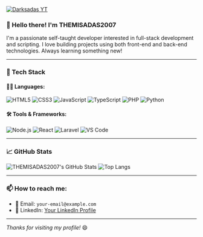 [![Darksadas YT](https://cardivo-beta.vercel.app/api?name=Themi%20Sadas&description=Hi,%20Welcome%20To%20My%20Profile%20&image=https://i.ibb.co/twGhKscZ/jpg.jpg&backgroundColor=%23718aa1&&fontColor=%23232329&iconColor=%23232329&instagram=_s4chi.04&github=Sachinthafdo&linkedin=sachintha-fdo&pattern=topography&colorPattern=%23eaeaea&opacity=0.2&site=https://sachibot.xyz)](https://cardivo-beta.vercel.app/api?name=Themi%20Sadas&description=Hi,%20Welcome%20To%20My%20Profile&image=https://i.ibb.co/twGhKscZ/jpg.jpg&backgroundColor=%230a0a0a&fontColor=%23ffffff&iconColor=%23ffffff&instagram=_sadas_xx.04&github=Sadas&linkedin=sadas&pattern=topography&colorPattern=%23111111&opacity=0.3&site=https://visper-md-offical.vercel.app/
)


### 👋 Hello there! I'm **THEMISADAS2007** 

I'm a passionate self-taught developer interested in full-stack development and scripting. I love building projects using both front-end and back-end technologies. Always learning something new!

---

### 🧰 Tech Stack

#### 👨‍💻 Languages:
![HTML5](https://img.shields.io/badge/-HTML5-E34F26?style=flat&logo=html5&logoColor=white)
![CSS3](https://img.shields.io/badge/-CSS3-1572B6?style=flat&logo=css3)
![JavaScript](https://img.shields.io/badge/-JavaScript-F7DF1E?style=flat&logo=javascript&logoColor=black)
![TypeScript](https://img.shields.io/badge/-TypeScript-3178C6?style=flat&logo=typescript&logoColor=white)
![PHP](https://img.shields.io/badge/-PHP-777BB4?style=flat&logo=php&logoColor=white)
![Python](https://img.shields.io/badge/-Python-3776AB?style=flat&logo=python&logoColor=white)

#### 🛠️ Tools & Frameworks:
![Node.js](https://img.shields.io/badge/-Node.js-339933?style=flat&logo=nodedotjs&logoColor=white)
![React](https://img.shields.io/badge/-React-61DAFB?style=flat&logo=react&logoColor=black)
![Laravel](https://img.shields.io/badge/-Laravel-F55247?style=flat&logo=laravel&logoColor=white)
![VS Code](https://img.shields.io/badge/-VS%20Code-007ACC?style=flat&logo=visual-studio-code)

---

### 📈 GitHub Stats

![THEMISADAS2007's GitHub Stats](https://github-readme-stats.vercel.app/api?username=THEMISADAS2007&show_icons=true&theme=radical)
![Top Langs](https://github-readme-stats.vercel.app/api/top-langs/?username=THEMISADAS2007&layout=compact&theme=radical)

---

### 📫 How to reach me:
- 📧 Email: `your-email@example.com`
- 💼 LinkedIn: [Your LinkedIn Profile](#)

---

_Thanks for visiting my profile!_ 😄

